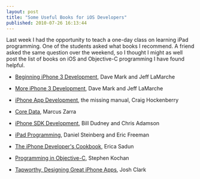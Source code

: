 ```yaml
---
layout: post
title: "Some Useful Books for iOS Developers"
published: 2010-07-26 16:13:44
---
```

Last week I had the opportunity to teach a one-day class on learning iPad programming. One of the students asked what books I recommend. A friend asked the same question over the weekend, so I thought I might as well post the list of books on iOS and Objective-C programming I have found helpful.

  * [Beginning iPhone 3 Development](http://www.amazon.com/Beginning-iPhone-Development-Exploring-SDK/dp/1430224592/ref=sr_1_1?ie=UTF8&s=books&qid=1280028038&sr=8-1), Dave Mark and Jeff LaMarche

  * [More iPhone 3 Development](http://www.amazon.com/More-iPhone-Development-Tackling-Beginning/dp/143022505X/ref=sr_1_2?ie=UTF8&s=books&qid=1280028038&sr=8-2), Dave Mark and Jeff LaMarche

  * [iPhone App Development](http://appdevmanual.com/), the missing manual, Craig Hockenberry

  * [Core Data](http://www.pragprog.com/titles/mzcd/core-data), Marcus Zarra

  * [iPhone SDK Development](http://www.pragprog.com/titles/amiphd/iphone-sdk-development), Bill Dudney and Chris Adamson

  * [iPad Programming](http://www.pragprog.com/titles/sfipad/ipad-programming), Daniel Steinberg and Eric Freeman

  * [The iPhone Developer's Cookbook](http://www.amazon.com/iPhone-Developers-Cookbook-Building-Applications/dp/0321659570/ref=sr_1_3?ie=UTF8&s=books&qid=1280028038&sr=8-3), Erica Sadun

  * [Programming in Objective-C](http://www.amazon.com/gp/product/0321566157/ref=s9_simh_gw_p14_i2?pf_rd_m=ATVPDKIKX0DER&pf_rd_s=center-2&pf_rd_r=003RBYM22CW9Q5D1EJNN&pf_rd_t=101&pf_rd_p=470938631&pf_rd_i=507846), Stephen Kochan

  * [Tapworthy, Designing Great iPhone Apps](http://www.amazon.com/gp/product/1449381650/ref=s9_newr_gw_ir02?pf_rd_m=ATVPDKIKX0DER&pf_rd_s=center-3&pf_rd_r=003RBYM22CW9Q5D1EJNN&pf_rd_t=101&pf_rd_p=470938811&pf_rd_i=507846), Josh Clark
